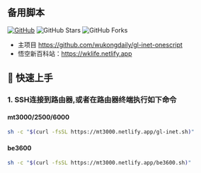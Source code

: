 ## 备用脚本
[![GitHub](https://img.shields.io/github/license/wukongdaily/gl-inet-onescript.svg?label=LICENSE&logo=github&logoColor=%20)](https://github.com/wukongdaily/gl-inet-onescript/blob/master/LICENSE)
![GitHub Stars](https://img.shields.io/github/stars/wukongdaily/gl-inet-onescript.svg?style=flat&logo=appveyor&label=Stars&logo=github)
![GitHub Forks](https://img.shields.io/github/forks/wukongdaily/gl-inet-onescript.svg?style=flat&logo=appveyor&label=Forks&logo=github)

- 主项目 https://github.com/wukongdaily/gl-inet-onescript
- 悟空新百科站：https://wklife.netlify.app

## 🚀 快速上手

### 1. SSH连接到路由器,或者在路由器终端执行如下命令
#### mt3000/2500/6000
```bash
sh -c "$(curl -fsSL https://mt3000.netlify.app/gl-inet.sh)"

```

#### be3600
```bash
sh -c "$(curl -fsSL https://mt3000.netlify.app/be3600.sh)"

```
